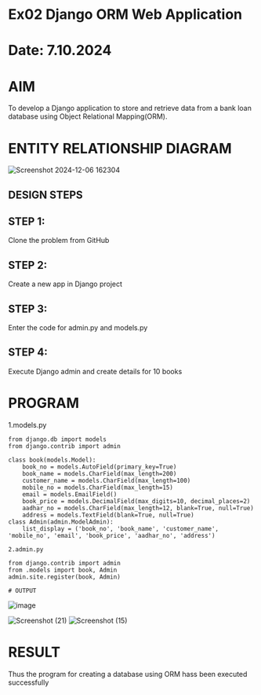 # Ex02 Django ORM Web Application
# Date: 7.10.2024
# AIM
To develop a Django application to store and retrieve data from a bank loan database using Object Relational Mapping(ORM).

# ENTITY RELATIONSHIP DIAGRAM

![Screenshot 2024-12-06 162304](https://github.com/user-attachments/assets/892f4c4d-c8d5-4b15-90d5-3c259de01172)


## DESIGN STEPS
## STEP 1:
Clone the problem from GitHub

## STEP 2:
Create a new app in Django project

## STEP 3:
Enter the code for admin.py and models.py

## STEP 4:
Execute Django admin and create details for 10 books

# PROGRAM
1.models.py
```
from django.db import models
from django.contrib import admin

class book(models.Model):
    book_no = models.AutoField(primary_key=True)  
    book_name = models.CharField(max_length=200)  
    customer_name = models.CharField(max_length=100) 
    mobile_no = models.CharField(max_length=15)  
    email = models.EmailField()  
    book_price = models.DecimalField(max_digits=10, decimal_places=2)  
    aadhar_no = models.CharField(max_length=12, blank=True, null=True) 
    address = models.TextField(blank=True, null=True) 
class Admin(admin.ModelAdmin):
    list_display = ('book_no', 'book_name', 'customer_name', 'mobile_no', 'email', 'book_price', 'aadhar_no', 'address')

2.admin.py

from django.contrib import admin
from .models import book, Admin
admin.site.register(book, Admin)

# OUTPUT
```

![image](https://github.com/user-attachments/assets/f2066011-efd9-4745-a0c3-011e5244d94d)

![Screenshot (21)](https://github.com/user-attachments/assets/9d75c8b3-c1bd-4993-8d70-35d488142c94)
![Screenshot (15)](https://github.com/user-attachments/assets/e219078a-078d-4ed5-b4c8-5023ec77da9b)


# RESULT
Thus the program for creating a database using ORM hass been executed successfully
